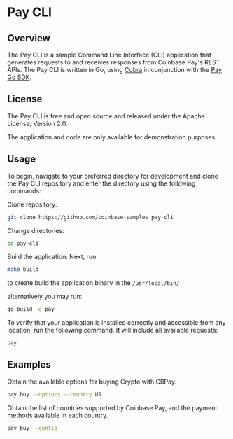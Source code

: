 # Pay CLI

## Overview

The Pay CLI is a sample Command Line Interface (CLI) application that generates requests to and receives responses from Coinbase Pay's REST APIs. The Pay CLI is written in Go, using [Cobra](https://github.com/spf13/cobra) in conjunction with the [Pay Go SDK](https://github.com/coinbase-samples/pay-sdk-go).

## License

The Pay CLI is free and open source and released under the Apache License, Version 2.0.

The application and code are only available for demonstration purposes.

## Usage

To begin, navigate to your preferred directory for development and clone the Pay CLI repository and enter the directory using the following commands:

Clone repository:

```bash
git clone https://github.com/coinbase-samples pay-cli
```

Change directories:

```bash
cd pay-cli
```

Build the application:
Next, run

```bash
make build
```

to create build the application binary in the `/usr/local/bin/`

alternatively you may run:

```bash
go build -o pay
```

To verify that your application is installed correctly and accessible from any location, run the following command. It will include all available requests:

```bash
pay
```

## Examples

Obtain the available options for buying Crypto with CBPay.

```bash
pay buy --options --country US
```

Obtain the list of countries supported by Coinbase Pay, and the payment methods available in each country.

```bash
pay buy --config
```
